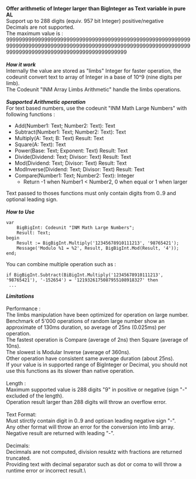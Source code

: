 
**Offer arithmetic of Integer larger than BigInteger as Text variable in pure AL**\
Support up to 288 digits (equiv. 957 bit Integer) positive/negative\
Decimals are not supported.\
The maximum value is : \
9999999999999999999999999999999999999999999999999999999999999999999999999999999999999999999999999999999999999999999999999999999999999999999999999999999999\
\
***How it work***
\
Internally the value are stored as "limbs" Integer for faster operation, the codeunit convert text to array of Integer in a base of 10^9 (nine digits per limb).\
The Codeunit "INM Array Limbs Arithmetic" handle the limbs operations.\
\
 ***Supported Arithmetic operation***
\
For text based numbers, use the codeunit "INM Math Large Numbers" with following functions :

- Add(Number1: Text; Number2: Text): Text
- Subtract(Number1: Text; Number2: Text): Text
- Multiply(A: Text; B: Text) Result: Text
- Square(A: Text): Text
- Power(Base: Text; Exponent: Text) Result: Text
- Divide(Dividend: Text; Divisor: Text) Result: Text
- Mod(Dividend: Text; Divisor: Text) Result: Text
- ModInverse(Dividend: Text; Divisor: Text) Result: Text
- Compare(Number1: Text; Number2: Text): Integer
	-  	Return -1 when Number1 < Number2, 0 when equal or 1 when larger

Text passed to thoses functions must only contain digits from 0..9 and optional leading sign.\
\
***How to Use***


    var
	    BigBigInt: Codeunit "INM Math Large Numbers";
	    Result: Text;
    begin
	    Result := BigBigInt.Multiply('12345678910111213', '98765421');
	    Message('Modulo %1 = %2', Result, BigBigInt.Mod(Result, '4'));
    end;

You can combine multiple operation such as :


    if BigBigInt.Subtract(BiBigInt.Multiply('12345678910111213', '98765421'), '-152654') = '1219326175087955108918327' then
     ...


***Limitations***
\
\
Performance :\
The limbs manipulation have been optimized for operation on large number.
Benchmark of 5'000 operations of random large number show an approximate of 130ms duration, so average of 25ns (0.025ms) per operation.\
The fastest operation is Compare (average of 2ns) then Square (average of 10ns).\
The slowest is Modular Inverse (average of 360ns).\
Other operation have consistent same average duration (about 25ns).\
If your value is in supported range of BigInteger or Decimal, you should not use this functions as its slower than native operation.\
\
Length :\
Maximum supported value is 288 digits "9" in positive or negative (sign "-" excluded of the length).\
Operation result larger than 288 digits will throw an overflow error.\
\
Text Format:\
Must stirctly contain digit in 0..9 and optioan leading negative sign "-".\
Any other format will throw an error for the conversion into limb array.\
Negative result are returned with leading "-".\
\
Decimals:\
Decimnals are not computed, division resuktz with fractions are returned truncated.\
Providing text with decimal separator such as dot or coma to will throw a runtime error or incorrect result.\



